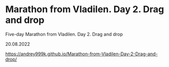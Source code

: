 # Marathon from Vladilen. Day 2. Drag and drop

Five-day Marathon from Vladilen. Day 2. Drag and drop

20.08.2022

<https://andrey999k.github.io/Marathon-from-Vladilen-Day-2-Drag-and-drop/>

